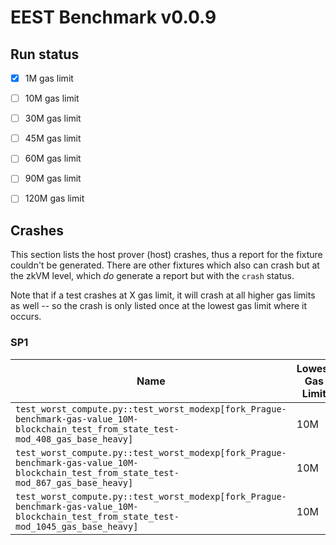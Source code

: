 # EEST Benchmark v0.0.9

## Run status
- [X] 1M gas limit
- [ ] 10M gas limit
- [ ] 30M gas limit
- [ ] 45M gas limit
- [ ] 60M gas limit
- [ ] 90M gas limit
- [ ] 120M gas limit


## Crashes

This section lists the host prover (host) crashes, thus a report for the fixture couldn't be generated. There are other fixtures 
which also can crash but at the zkVM level, which *do* generate a report but with the `crash` status.

Note that if a test crashes at X gas limit, it will crash at all higher gas limits as well -- so the crash is only 
listed once at the lowest gas limit where it occurs.


### SP1
| Name | Lowest Gas Limit | Error |
| ---- | --------- | ----- |
| `test_worst_compute.py::test_worst_modexp[fork_Prague-benchmark-gas-value_10M-blockchain_test_from_state_test-mod_408_gas_base_heavy]` | 10M | Prover process OOM |
| `test_worst_compute.py::test_worst_modexp[fork_Prague-benchmark-gas-value_10M-blockchain_test_from_state_test-mod_867_gas_base_heavy]` | 10M | Prover process OOM |
| `test_worst_compute.py::test_worst_modexp[fork_Prague-benchmark-gas-value_10M-blockchain_test_from_state_test-mod_1045_gas_base_heavy]` | 10M | Prover process OOM |
